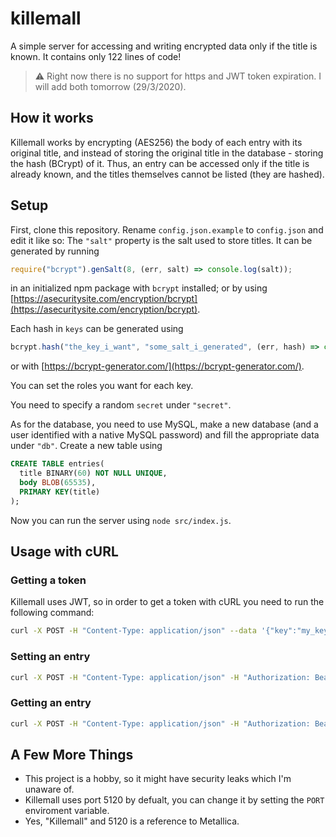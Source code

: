 # killemall
A simple server for accessing and writing encrypted data only if the title is known. It contains only 122 lines of code!

> :warning: Right now there is no support for https and JWT token expiration. I will add both tomorrow (29/3/2020).

## How it works
Killemall works by encrypting (AES256) the body of each entry with its original title, and instead of storing the original title in the database - storing the hash (BCrypt) of it. Thus, an entry can be accessed only if the title is already known, and the titles themselves cannot be listed (they are hashed).

## Setup
First, clone this repository. Rename `config.json.example` to `config.json` and edit it like so:
The `"salt"` property is the salt used to store titles. It can be generated by running
```javascript
require("bcrypt").genSalt(8, (err, salt) => console.log(salt));
```
in an initialized npm package with `bcrypt` installed; or by using [https://asecuritysite.com/encryption/bcrypt](https://asecuritysite.com/encryption/bcrypt).

Each hash in `keys` can be generated using
```javascript
bcrypt.hash("the_key_i_want", "some_salt_i_generated", (err, hash) => console.log(hash));
```
or with [https://bcrypt-generator.com/](https://bcrypt-generator.com/).

You can set the roles you want for each key.

You need to specify a random `secret` under `"secret"`.

As for the database, you need to use MySQL, make a new database (and a user identified with a native MySQL password) and fill the appropriate data under `"db"`. Create a new table using
```sql
CREATE TABLE entries(
  title BINARY(60) NOT NULL UNIQUE,
  body BLOB(65535),
  PRIMARY KEY(title)
);
```
Now you can run the server using `node src/index.js`.
## Usage with cURL
### Getting a token
Killemall uses JWT, so in order to get a token with cURL you need to run the following command:
```bash
curl -X POST -H "Content-Type: application/json" --data '{"key":"my_key"}' http://localhost:5120/conn
```
### Setting an entry
```bash
curl -X POST -H "Content-Type: application/json" -H "Authorization: Bearer <my_token>" http://localhost:5120/set --data  '{"title":"<entry_title>","body":"<entry_body>"}'
```
### Getting an entry
```bash
curl -X POST -H "Content-Type: application/json" -H "Authorization: Bearer <my_token>" http://localhost:5120/get --data '{"title":"<entry_title>"}'
```
## A Few More Things
 - This project is a hobby, so it might have security leaks which I'm unaware of.
 - Killemall uses port 5120 by defualt, you can change it by setting the `PORT` enviroment variable.
 - Yes, "Killemall" and 5120 is a reference to Metallica.
